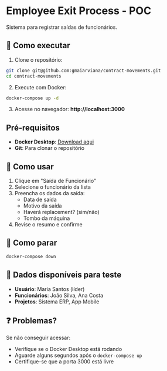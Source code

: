 # Employee Exit Process - POC

Sistema para registrar saídas de funcionários.

## 🚀 Como executar

1. Clone o repositório:
```bash
git clone git@github.com:gmaiarviana/contract-movements.git
cd contract-movements
```

2. Execute com Docker:
```bash
docker-compose up -d
```

3. Acesse no navegador: **http://localhost:3000**

##  Pré-requisitos

- **Docker Desktop**: [Download aqui](https://www.docker.com/products/docker-desktop/)
- **Git**: Para clonar o repositório

## 🎯 Como usar

1. Clique em "Saída de Funcionário"
2. Selecione o funcionário da lista
3. Preencha os dados da saída:
   - Data de saída
   - Motivo da saída
   - Haverá replacement? (sim/não)
   - Tombo da máquina
4. Revise o resumo e confirme

## 🛑 Como parar

```bash
docker-compose down
```

## 🧪 Dados disponíveis para teste

- **Usuário**: Maria Santos (líder)
- **Funcionários**: João Silva, Ana Costa
- **Projetos**: Sistema ERP, App Mobile

## ❓ Problemas?

Se não conseguir acessar:
- Verifique se o Docker Desktop está rodando
- Aguarde alguns segundos após o `docker-compose up`
- Certifique-se que a porta 3000 está livre